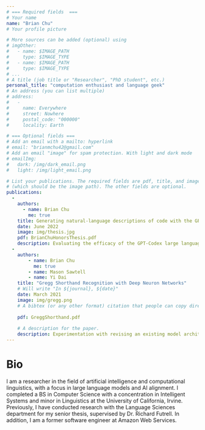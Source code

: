 ```yaml
---
# === Required fields  ===
# Your name 
name: "Brian Chu"
# Your profile picture

# More sources can be added (optional) using 
# imgOther:
#   - name: $IMAGE_PATH
#     type: $IMAGE_TYPE
#   - name: $IMAGE_PATH
#     type: $IMAGE_TYPE
# ...
# A title (job title or "Researcher", "PhD student", etc.)
personal_title: "computation enthusiast and language geek"
# An address (you can list multiple)
# address: 
#   - 
#     name: Everywhere
#     street: Nowhere
#     postal_code: "000000"
#     locality: Earth

# === Optional fields ===
# Add an email with a mailto: hyperlink
# email: "brianmchu42@gmail.com"
# Add an email "image" for spam protection. With light and dark mode
# emailImg: 
#   dark: /img/dark_email.png
#   light: /img/light_email.png

# List your publications. The required fields are pdf, title, and image 
# (which should be the image path). The other fields are optional.
publications:
  -
    authors:
      - name: Brian Chu
        me: true
    title: Generating natural-language descriptions of code with the GPT language model
    date: June 2022
    image: img/thesis.jpg
    pdf: BrianChuHonorsThesis.pdf
    description: Evaluating the efficacy of the GPT-Codex large language model at comprehending Python code samples, as measured by the difference between ground truth descriptions of code and the natural language descriptions generated by the model. Completed as a senior honors thesis at UCI.
  - 
    authors:
        - name: Brian Chu
          me: true
        - name: Mason Sawtell
        - name: Yi Dai
    title: "Gregg Shorthand Recognition with Deep Neuron Networks"
    # Will write "In ${journal}, ${date}"
    date: March 2021
    image: img/gregg.png
    # A bibtex (or any other format) citation that people can copy directly from the website.
    
    pdf: GreggShorthand.pdf
    
    # A description for the paper.
    description: Experimentation with revising an existing model architecture to better identify and transcribe images of Gregg shorthand into English text. Completed as a final project for the CS 172B class at UCI, Deep Learning and Neural Networks taught by Pierre Baldi.
---
```


# Bio

I am a researcher in the field of artificial intelligence and computational linguistics, with a focus in large language models and AI alignment. I completed a BS in Computer Science with a concentration in Intelligent Systems and minor in Linguistics at the University of California, Irvine. Previously, I have conducted research with the Language Sciences department for my senior thesis, supervised by Dr. Richard Futrell. In addition, I am a former software engineer at Amazon Web Services.